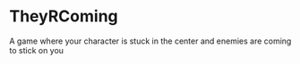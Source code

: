 # TheyRComing
A game where your character is stuck in the center and enemies are coming to stick on you
